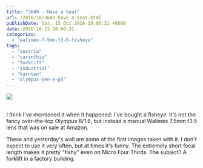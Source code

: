 ```yaml
---
title: "3649 - Have a Seat"
url: /2016/10/3649-have-a-seat.html
publishDate: Sat, 15 Oct 2016 18:00:31 +0000
date: 2016-10-15 20:00:31
categories: 
  - "walimex-7-5mm-f3-5-fisheye"
tags: 
  - "austria"
  - "carinthia"
  - "forklift"
  - "industrial"
  - "karnten"
  - "olympus-pen-e-p5"
---
```

<div class="container">
<div class="center"><a target="_blank" href="https://d25zfm9zpd7gm5.cloudfront.net/1200x1200/2016/20160611_131058_lr.jpg"><img class="webfeedsFeaturedVisual" src="https://d25zfm9zpd7gm5.cloudfront.net/0600x0600/2016/20160611_131058_lr.jpg" /></a></div>
</div>
<br />

I think I've mentioned it when it happened: I've bought a fisheye. It's not the fancy over-the-top Olympus 8/1.8, but instead a manual Walimex 7.5mm f3.5 lens that was on sale at Amazon. 

<a target="_blank" href="https://d25zfm9zpd7gm5.cloudfront.net/1200x1200/2016/20160611_130743_lr.jpg"><img style="margin: 0pt 0px 0pt 10px; float: right;" src="https://d25zfm9zpd7gm5.cloudfront.net/0150x0150/2016/20160611_130743_lr.jpg" alt="" border="0" /></a> These and yesterday's wall are some of the first images taken with it. I don't expect to use it very often, but at times it's funny. The extremely short focal length makes it pretty "fishy" even on Micro Four Thirds. The subject? A forklift in a factory building.
